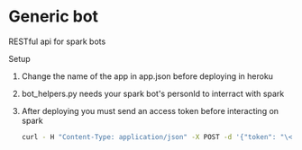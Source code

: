# Generic bot
RESTful api for spark bots

Setup

1. Change the name of the app in app.json before deploying in heroku

2. bot\_helpers.py needs your spark bot's personId to interract with spark

3. After deploying you must send an access token before interacting on spark
    ```bash
    curl - H "Content-Type: application/json" -X POST -d '{"token": "\<bot_token\>"}' https://\<bot\_name\>.herokuapp.com/token
    ```
